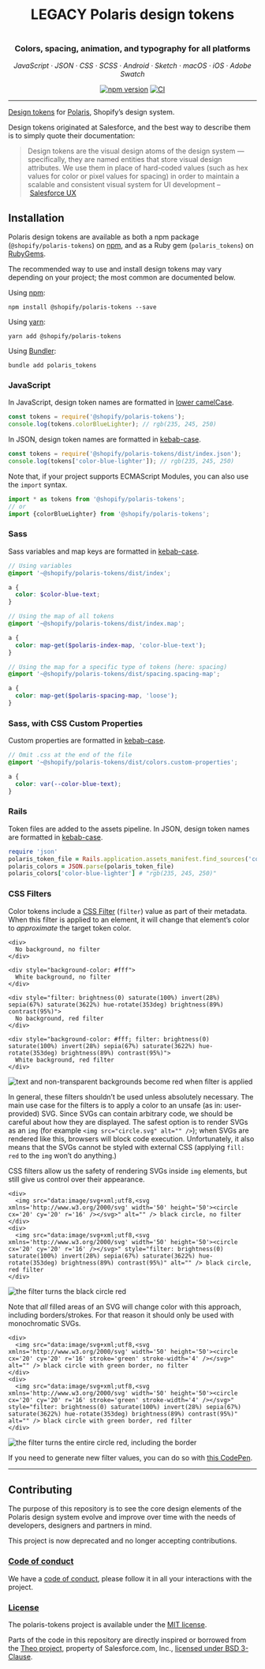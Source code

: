 <h1 align="center">LEGACY Polaris design tokens</h1>

<img src="https://user-images.githubusercontent.com/85783/39013335-ebf76f5e-43cb-11e8-81f2-706259125897.png" alt="" align="center" />

<h3 align="center">Colors, spacing, animation, and typography for all platforms</h3>

<p align="center"><em>JavaScript · JSON · CSS · SCSS · Android · Sketch · macOS · iOS · Adobe Swatch</em></p>

<div align="center" markdown="1">

[![npm version](https://img.shields.io/npm/v/@shopify/polaris-tokens.svg)](https://www.npmjs.com/package/@shopify/polaris-tokens) [![CI](https://github.com/shopify/polaris-tokens/workflows/CI/badge.svg)](https://github.com/shopify/polaris-tokens/actions?query=workflow%3ACI)

</div>

---

[Design tokens](https://medium.com/eightshapes-llc/tokens-in-design-systems-25dd82d58421) for [Polaris](https://polaris.shopify.com), Shopify’s design system.

Design tokens originated at Salesforce, and the best way to describe them is to simply quote their documentation:

> Design tokens are the visual design atoms of the design system — specifically, they are named entities that store visual design attributes. We use them in place of hard-coded values (such as hex values for color or pixel values for spacing) in order to maintain a scalable and consistent visual system for UI development – [Salesforce UX](https://www.lightningdesignsystem.com/design-tokens/)

## Installation

Polaris design tokens are available as both a npm package (`@shopify/polaris-tokens`) on [npm](https://www.npmjs.com/), and as a Ruby gem (`polaris_tokens`) on [RubyGems](https://rubygems.org/).

The recommended way to use and install design tokens may vary depending on your project; the most common are documented below.

Using [npm](https://www.npmjs.com/):

```console
npm install @shopify/polaris-tokens --save
```

Using [yarn](https://yarnpkg.com/en/):

```console
yarn add @shopify/polaris-tokens
```

Using [Bundler](https://bundler.io/):

```console
bundle add polaris_tokens
```

### JavaScript

In JavaScript, design token names are formatted in [lower camelCase](http://wiki.c2.com/?CamelCase).

```js
const tokens = require('@shopify/polaris-tokens');
console.log(tokens.colorBlueLighter); // rgb(235, 245, 250)
```

In JSON, design token names are formatted in [kebab-case](http://wiki.c2.com/?KebabCase).

```js
const tokens = require('@shopify/polaris-tokens/dist/index.json');
console.log(tokens['color-blue-lighter']); // rgb(235, 245, 250)
```

Note that, if your project supports ECMAScript Modules, you can also use the `import` syntax.

```js
import * as tokens from '@shopify/polaris-tokens';
// or
import {colorBlueLighter} from '@shopify/polaris-tokens';
```

### Sass

Sass variables and map keys are formatted in [kebab-case](http://wiki.c2.com/?KebabCase).

```scss
// Using variables
@import '~@shopify/polaris-tokens/dist/index';

a {
  color: $color-blue-text;
}

// Using the map of all tokens
@import '~@shopify/polaris-tokens/dist/index.map';

a {
  color: map-get($polaris-index-map, 'color-blue-text');
}

// Using the map for a specific type of tokens (here: spacing)
@import '~@shopify/polaris-tokens/dist/spacing.spacing-map';

a {
  color: map-get($polaris-spacing-map, 'loose');
}
```

### Sass, with CSS Custom Properties

Custom properties are formatted in [kebab-case](http://wiki.c2.com/?KebabCase).

```scss
// Omit .css at the end of the file
@import '~@shopify/polaris-tokens/dist/colors.custom-properties';

a {
  color: var(--color-blue-text);
}
```

### Rails

Token files are added to the assets pipeline. In JSON, design token names are formatted in [kebab-case](http://wiki.c2.com/?KebabCase).

```ruby
require 'json'
polaris_token_file = Rails.application.assets_manifest.find_sources('colors.json').first
polaris_colors = JSON.parse(polaris_token_file)
polaris_colors['color-blue-lighter'] # "rgb(235, 245, 250)"
```

### CSS Filters

Color tokens include a [CSS Filter](https://developer.mozilla.org/en-US/docs/Web/CSS/filter) (`filter`) value as part of their metadata. When this filter is applied to an element, it will change that element’s color to _approximate_ the target token color.

```
<div>
  No background, no filter
</div>

<div style="background-color: #fff">
  White background, no filter
</div>

<div style="filter: brightness(0) saturate(100%) invert(28%) sepia(67%) saturate(3622%) hue-rotate(353deg) brightness(89%) contrast(95%)">
  No background, red filter
</div>

<div style="background-color: #fff; filter: brightness(0) saturate(100%) invert(28%) sepia(67%) saturate(3622%) hue-rotate(353deg) brightness(89%) contrast(95%)">
  White background, red filter
</div>
```

![text and non-transparent backgrounds become red when filter is applied](.github/filter-example-1.png)

In general, these filters shouldn’t be used unless absolutely necessary. The main use case for the filters is to apply a color to an unsafe (as in: user-provided) SVG. Since SVGs can contain arbitrary code, we should be careful about how they are displayed. The safest option is to render SVGs as an `img` (for example `<img src="circle.svg" alt="" />`); when SVGs are rendered like this, browsers will block code execution. Unfortunately, it also means that the SVGs cannot be styled with external CSS (applying `fill: red` to the `img` won’t do anything.)

CSS filters allow us the safety of rendering SVGs inside `img` elements, but still give us control over their appearance.

```
<div>
  <img src="data:image/svg+xml;utf8,<svg xmlns='http://www.w3.org/2000/svg' width='50' height='50'><circle cx='20' cy='20' r='16' /></svg>" alt="" /> black circle, no filter
</div>
<div>
  <img src="data:image/svg+xml;utf8,<svg xmlns='http://www.w3.org/2000/svg' width='50' height='50'><circle cx='20' cy='20' r='16' /></svg>" style="filter: brightness(0) saturate(100%) invert(28%) sepia(67%) saturate(3622%) hue-rotate(353deg) brightness(89%) contrast(95%)" alt="" /> black circle, red filter
</div>
```

![the filter turns the black circle red](.github/filter-example-2.png)

Note that _all_ filled areas of an SVG will change color with this approach, including borders/strokes. For that reason it should only be used with monochromatic SVGs.

```
<div>
  <img src="data:image/svg+xml;utf8,<svg xmlns='http://www.w3.org/2000/svg' width='50' height='50'><circle cx='20' cy='20' r='16' stroke='green' stroke-width='4' /></svg>" alt="" /> black circle with green border, no filter
</div>
<div>
  <img src="data:image/svg+xml;utf8,<svg xmlns='http://www.w3.org/2000/svg' width='50' height='50'><circle cx='20' cy='20' r='16' stroke='green' stroke-width='4' /></svg>" style="filter: brightness(0) saturate(100%) invert(28%) sepia(67%) saturate(3622%) hue-rotate(353deg) brightness(89%) contrast(95%)" alt="" /> black circle with green border, red filter
</div>
```

![the filter turns the entire circle red, including the border](.github/filter-example-3.png)

If you need to generate new filter values, you can do so with [this CodePen](https://codepen.io/kaelig/full/jeObGP/).

---

## Contributing

The purpose of this repository is to see the core design elements of the Polaris design system
evolve and improve over time with the needs of developers, designers and partners in mind.

This project is now deprecated and no longer accepting contributions.

### [Code of conduct](https://github.com/Shopify/polaris-tokens/blob/main/.github/CODE_OF_CONDUCT.md)

We have a [code of conduct](https://github.com/Shopify/polaris-tokens/blob/main/.github/CODE_OF_CONDUCT.md),
please follow it in all your interactions with the project.

### [License](https://github.com/Shopify/polaris-tokens/blob/main/LICENSE.md)

The polaris-tokens project is available under the [MIT license](https://github.com/Shopify/polaris-tokens/blob/main/LICENSE.md).

Parts of the code in this repository are directly inspired or borrowed
from the [Theo project](https://github.com/salesforce-ux/theo),
property of Salesforce.com, Inc., [licensed under BSD 3-Clause](https://git.io/sfdc-license).
